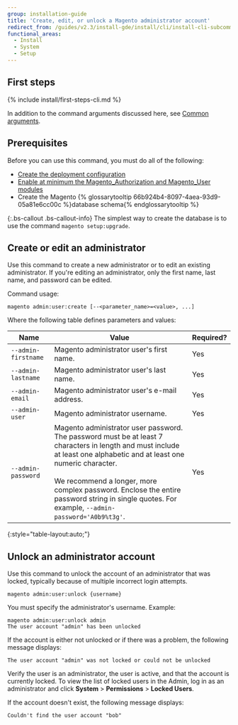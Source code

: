 ```yaml
---
group: installation-guide
title: 'Create, edit, or unlock a Magento administrator account'
redirect_from: /guides/v2.3/install-gde/install/cli/install-cli-subcommands-admin.html
functional_areas:
  - Install
  - System
  - Setup
---
```


## First steps

{% include install/first-steps-cli.md %}

In addition to the command arguments discussed here, see [Common arguments]({{page.baseurl}}/install/command-line/getting-started.html#instgde-cli-subcommands-common).

## Prerequisites

Before you can use this command, you must do all of the following:

* [Create the deployment configuration]({{page.baseurl}}/install/command-line/configure-deployment.html)
* [Enable at minimum the Magento_Authorization and Magento_User modules]({{page.baseurl}}/install/command-line/enable-disable-modules.html)
* Create the Magento {% glossarytooltip 66b924b4-8097-4aea-93d9-05a81e6cc00c %}database schema{% endglossarytooltip %}

{:.bs-callout .bs-callout-info}
The simplest way to create the database is to use the command `magento setup:upgrade`.

## Create or edit an administrator

Use this command to create a new administrator or to edit an existing administrator. If you're editing an administrator, only the first name, last name, and password can be edited.

Command usage:

```
magento admin:user:create [--<parameter_name>=<value>, ...]
```

Where the following table defines parameters and values:

| Name                | Value                                                                                                                                                                                                                                                                                                                         | Required? |
| ------------------- | ----------------------------------------------------------------------------------------------------------------------------------------------------------------------------------------------------------------------------------------------------------------------------------------------------------------------------- | --------- |
| `--admin-firstname` | Magento administrator user's first name.                                                                                                                                                                                                                                                                                      | Yes       |
| `--admin-lastname`  | Magento administrator user's last name.                                                                                                                                                                                                                                                                                       | Yes       |
| `--admin-email`     | Magento administrator user's e-mail address.                                                                                                                                                                                                                                                                                  | Yes       |
| `--admin-user`      | Magento administrator username.                                                                                                                                                                                                                                                                                               | Yes       |
| `--admin-password`  | Magento administrator user password. The password must be at least 7 characters in length and must include at least one alphabetic and at least one numeric character. <br><br>We recommend a longer, more complex password. Enclose the entire password string in single quotes. For example, `--admin-password='A0b9%t3g'`. | Yes       |

{:style="table-layout:auto;"}

## Unlock an administrator account

Use this command to unlock the account of an administrator that was locked, typically because of multiple incorrect login attempts.

```
magento admin:user:unlock {username}
```

You must specify the administrator's username. Example:

```
magento admin:user:unlock admin
The user account "admin" has been unlocked
```

If the account is either not unlocked or if there was a problem, the following message displays:

```
The user account "admin" was not locked or could not be unlocked
```

Verify the user is an administrator, the user is active, and that the account is currently locked. To view the list of locked users in the Admin, log in as an administrator and click **System** > **Permissions** > **Locked Users**.

If the account doesn't exist, the following message displays:

```
Couldn't find the user account "bob"
```

